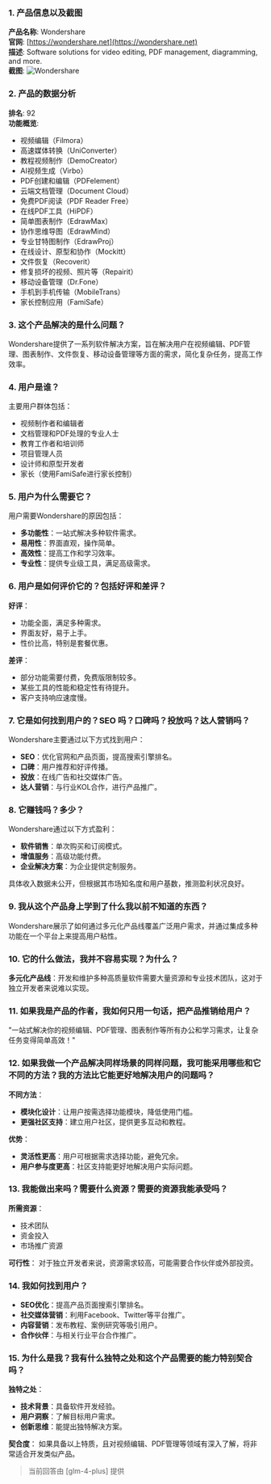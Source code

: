 ### 1. 产品信息以及截图

**产品名称**: Wondershare  
**官网**: [https://wondershare.net](https://wondershare.net)  
**描述**: Software solutions for video editing, PDF management, diagramming, and more.  
**截图**: ![Wondershare](https://cdn-images.toolify.ai/170350416713181352.jpg)

### 2. 产品的数据分析

**排名**: 92  
**功能概览**:
- 视频编辑（Filmora）
- 高速媒体转换（UniConverter）
- 教程视频制作（DemoCreator）
- AI视频生成（Virbo）
- PDF创建和编辑（PDFelement）
- 云端文档管理（Document Cloud）
- 免费PDF阅读（PDF Reader Free）
- 在线PDF工具（HiPDF）
- 简单图表制作（EdrawMax）
- 协作思维导图（EdrawMind）
- 专业甘特图制作（EdrawProj）
- 在线设计、原型和协作（Mockitt）
- 文件恢复（Recoverit）
- 修复损坏的视频、照片等（Repairit）
- 移动设备管理（Dr.Fone）
- 手机到手机传输（MobileTrans）
- 家长控制应用（FamiSafe）

### 3. 这个产品解决的是什么问题？

Wondershare提供了一系列软件解决方案，旨在解决用户在视频编辑、PDF管理、图表制作、文件恢复、移动设备管理等方面的需求，简化复杂任务，提高工作效率。

### 4. 用户是谁？

主要用户群体包括：
- 视频制作者和编辑者
- 文档管理和PDF处理的专业人士
- 教育工作者和培训师
- 项目管理人员
- 设计师和原型开发者
- 家长（使用FamiSafe进行家长控制）

### 5. 用户为什么需要它？

用户需要Wondershare的原因包括：
- **多功能性**：一站式解决多种软件需求。
- **易用性**：界面直观，操作简单。
- **高效性**：提高工作和学习效率。
- **专业性**：提供专业级工具，满足高级需求。

### 6. 用户是如何评价它的？包括好评和差评？

**好评**：
- 功能全面，满足多种需求。
- 界面友好，易于上手。
- 性价比高，特别是套餐优惠。

**差评**：
- 部分功能需要付费，免费版限制较多。
- 某些工具的性能和稳定性有待提升。
- 客户支持响应速度慢。

### 7. 它是如何找到用户的？SEO 吗？口碑吗？投放吗？达人营销吗？

Wondershare主要通过以下方式找到用户：
- **SEO**：优化官网和产品页面，提高搜索引擎排名。
- **口碑**：用户推荐和好评传播。
- **投放**：在线广告和社交媒体广告。
- **达人营销**：与行业KOL合作，进行产品推广。

### 8. 它赚钱吗？多少？

Wondershare通过以下方式盈利：
- **软件销售**：单次购买和订阅模式。
- **增值服务**：高级功能付费。
- **企业解决方案**：为企业提供定制服务。

具体收入数据未公开，但根据其市场知名度和用户基数，推测盈利状况良好。

### 9. 我从这个产品身上学到了什么我以前不知道的东西？

Wondershare展示了如何通过多元化产品线覆盖广泛用户需求，并通过集成多种功能在一个平台上来提高用户粘性。

### 10. 它的什么做法，我并不容易实现？为什么？

**多元化产品线**：开发和维护多种高质量软件需要大量资源和专业技术团队，这对于独立开发者来说难以实现。

### 11. 如果我是产品的作者，我如何只用一句话，把产品推销给用户？

"一站式解决你的视频编辑、PDF管理、图表制作等所有办公和学习需求，让复杂任务变得简单高效！"

### 12. 如果我做一个产品解决同样场景的同样问题，我可能采用哪些和它不同的方法？我的方法比它能更好地解决用户的问题吗？

**不同方法**：
- **模块化设计**：让用户按需选择功能模块，降低使用门槛。
- **更强社区支持**：建立用户社区，提供更多互动和教程。

**优势**：
- **灵活性更高**：用户可根据需求选择功能，避免冗余。
- **用户参与度更高**：社区支持能更好地解决用户实际问题。

### 13. 我能做出来吗？需要什么资源？需要的资源我能承受吗？

**所需资源**：
- 技术团队
- 资金投入
- 市场推广资源

**可行性**：
对于独立开发者来说，资源需求较高，可能需要合作伙伴或外部投资。

### 14. 我如何找到用户？

- **SEO优化**：提高产品页面搜索引擎排名。
- **社交媒体营销**：利用Facebook、Twitter等平台推广。
- **内容营销**：发布教程、案例研究等吸引用户。
- **合作伙伴**：与相关行业平台合作推广。

### 15. 为什么是我？我有什么独特之处和这个产品需要的能力特别契合吗？

**独特之处**：
- **技术背景**：具备软件开发经验。
- **用户洞察**：了解目标用户需求。
- **创新思维**：能提出独特解决方案。

**契合度**：
如果具备以上特质，且对视频编辑、PDF管理等领域有深入了解，将非常适合开发类似产品。

> 当前回答由 [glm-4-plus] 提供
